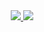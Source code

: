<div align="center">
  <a href="https://github.com/Blackneeed">
  <img src=https://github-readme-stats.vercel.app/api?username=blackneeed/>
  <img src="https://github-readme-stats.vercel.app/api/top-langs/?username=blackneeed&layout=compact&langs_count=7&theme=dracula"/>
</div>
